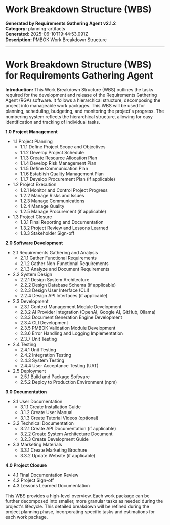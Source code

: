 # Work Breakdown Structure (WBS)

**Generated by Requirements Gathering Agent v2.1.2**  
**Category:** planning-artifacts  
**Generated:** 2025-06-10T19:44:53.091Z  
**Description:** PMBOK Work Breakdown Structure

---

# Work Breakdown Structure (WBS) for Requirements Gathering Agent

**Introduction:** This Work Breakdown Structure (WBS) outlines the tasks required for the development and release of the Requirements Gathering Agent (RGA) software.  It follows a hierarchical structure, decomposing the project into manageable work packages. This WBS will be used for planning, scheduling, budgeting, and monitoring the project's progress.  The numbering system reflects the hierarchical structure, allowing for easy identification and tracking of individual tasks.


**1.0 Project Management**

* 1.1 Project Planning
    * 1.1.1 Define Project Scope and Objectives
    * 1.1.2 Develop Project Schedule
    * 1.1.3 Create Resource Allocation Plan
    * 1.1.4 Develop Risk Management Plan
    * 1.1.5 Define Communication Plan
    * 1.1.6 Establish Quality Management Plan
    * 1.1.7 Develop Procurement Plan (if applicable)
* 1.2 Project Execution
    * 1.2.1 Monitor and Control Project Progress
    * 1.2.2 Manage Risks and Issues
    * 1.2.3 Manage Communications
    * 1.2.4 Manage Quality
    * 1.2.5 Manage Procurement (if applicable)
* 1.3 Project Closure
    * 1.3.1 Final Reporting and Documentation
    * 1.3.2 Project Review and Lessons Learned
    * 1.3.3 Stakeholder Sign-off


**2.0 Software Development**

* 2.1 Requirements Gathering and Analysis
    * 2.1.1 Gather Functional Requirements
    * 2.1.2 Gather Non-Functional Requirements
    * 2.1.3 Analyze and Document Requirements
* 2.2 System Design
    * 2.2.1 Design System Architecture
    * 2.2.2 Design Database Schema (if applicable)
    * 2.2.3 Design User Interface (CLI)
    * 2.2.4 Design API Interfaces (if applicable)
* 2.3 Development
    * 2.3.1 Context Management Module Development
    * 2.3.2 AI Provider Integration (OpenAI, Google AI, GitHub, Ollama)
    * 2.3.3 Document Generation Engine Development
    * 2.3.4 CLI Development
    * 2.3.5 PMBOK Validation Module Development
    * 2.3.6 Error Handling and Logging Implementation
    * 2.3.7 Unit Testing
* 2.4 Testing
    * 2.4.1 Unit Testing
    * 2.4.2 Integration Testing
    * 2.4.3 System Testing
    * 2.4.4 User Acceptance Testing (UAT)
* 2.5 Deployment
    * 2.5.1 Build and Package Software
    * 2.5.2 Deploy to Production Environment (npm)


**3.0 Documentation**

* 3.1 User Documentation
    * 3.1.1 Create Installation Guide
    * 3.1.2 Create User Manual
    * 3.1.3 Create Tutorial Videos (optional)
* 3.2 Technical Documentation
    * 3.2.1 Create API Documentation (if applicable)
    * 3.2.2 Create System Architecture Document
    * 3.2.3 Create Development Guide
* 3.3 Marketing Materials
    * 3.3.1 Create Marketing Brochure
    * 3.3.2 Update Website (if applicable)


**4.0 Project Closure**

* 4.1 Final Documentation Review
* 4.2 Project Sign-off
* 4.3 Lessons Learned Documentation


This WBS provides a high-level overview. Each work package can be further decomposed into smaller, more granular tasks as needed during the project's lifecycle.  This detailed breakdown will be refined during the project planning phase, incorporating specific tasks and estimations for each work package.
